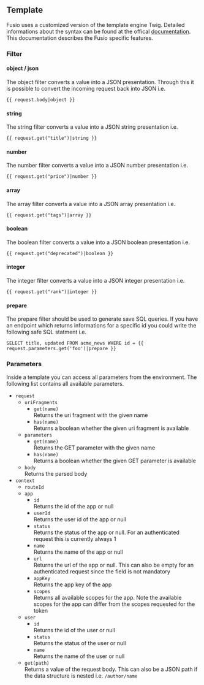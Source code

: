 
## Template

Fusio uses a customized version of the template engine Twig. Detailed 
informations about the syntax can be found at the offical [documentation]. This
documentation describes the Fusio specific features.

### Filter

#### object / json

The object filter converts a value into a JSON presentation. Through this it is 
possible to  convert the incoming request back into JSON i.e.

    {{ request.body|object }}

#### string

The string filter converts a value into a JSON string presentation i.e.

    {{ request.get("title")|string }}

#### number

The number filter converts a value into a JSON number presentation i.e.

    {{ request.get("price")|number }}

#### array

The array filter converts a value into a JSON array presentation i.e.

    {{ request.get("tags")|array }}

#### boolean

The boolean filter converts a value into a JSON boolean presentation i.e.

    {{ request.get("deprecated")|boolean }}

#### integer

The integer filter converts a value into a JSON integer presentation i.e.

    {{ request.get("rank")|integer }}

#### prepare

The prepare filter should be used to generate save SQL queries. If you have an 
endpoint which returns informations for a specific id you could write the 
following safe SQL statment i.e.

    SELECT title, updated FROM acme_news WHERE id = {{ request.parameters.get('foo')|prepare }}

### Parameters

Inside a template you can access all parameters from the environment. The 
following list contains all available parameters.

 * `request`  
   * `uriFragments`  
     * `get(name)`  
       Returns the uri fragment with the given name
     * `has(name)`  
       Returns a boolean whether the given uri fragment is available
   * `parameters`  
     * `get(name)`  
       Returns the GET parameter with the given name
     * `has(name)`  
       Returns a boolean whether the given GET parameter is available
   * `body`  
     Returns the parsed body
 * `context`  
   * `routeId`  
   * `app`  
     * `id`  
       Returns the id of the app or null
     * `userId`  
       Returns the user id of the app or null
     * `status`  
       Returns the status of the app or null. For an authenticated request this is 
       currently always 1
     * `name`  
       Returns the name of the app or null
     * `url`  
       Returns the url of the app or null. This can also be empty for an 
       authenticated request since the field is not mandatory
     * `appKey`  
       Returns the app key of the app
     * `scopes`  
       Returns all available scopes for the app. Note the available scopes for the
       app can differ from the scopes requested for the token
   * `user`  
     * `id`  
       Returns the id of the user or null
     * `status`  
       Returns the status of the user or null
     * `name`  
       Returns the name of the user or null
   * `get(path)`  
     Returns a value of the request body. This can also be a JSON path if the 
     data structure is nested i.e. `/author/name`

[documentation]: http://twig.sensiolabs.org/doc/templates.html
